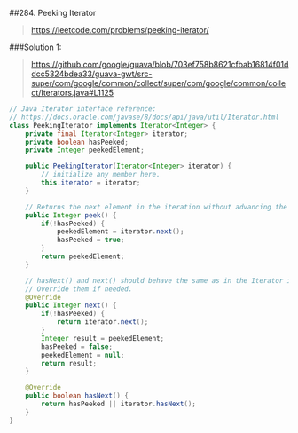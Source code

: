 ##284. Peeking Iterator
> https://leetcode.com/problems/peeking-iterator/

###Solution 1:
> https://github.com/google/guava/blob/703ef758b8621cfbab16814f01ddcc5324bdea33/guava-gwt/src-super/com/google/common/collect/super/com/google/common/collect/Iterators.java#L1125

```java
// Java Iterator interface reference:
// https://docs.oracle.com/javase/8/docs/api/java/util/Iterator.html
class PeekingIterator implements Iterator<Integer> {
    private final Iterator<Integer> iterator;
    private boolean hasPeeked;
    private Integer peekedElement;

    public PeekingIterator(Iterator<Integer> iterator) {
        // initialize any member here.
        this.iterator = iterator;
    }

    // Returns the next element in the iteration without advancing the iterator.
    public Integer peek() {
        if(!hasPeeked) {
            peekedElement = iterator.next();
            hasPeeked = true;
        }
        return peekedElement;
    }

    // hasNext() and next() should behave the same as in the Iterator interface.
    // Override them if needed.
    @Override
    public Integer next() {
        if(!hasPeeked) {
            return iterator.next();
        }
        Integer result = peekedElement;
        hasPeeked = false;
        peekedElement = null;
        return result;
    }

    @Override
    public boolean hasNext() {
        return hasPeeked || iterator.hasNext();
    }
}
```
